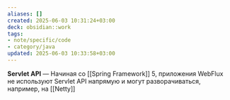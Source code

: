 ```yaml
---
aliases: []
created: 2025-06-03 10:31:24+03:00
deck: obsidian::work
tags:
- note/specific/code
- category/java
updated: 2025-06-03 10:33:58+03:00
---
```


**Servlet API**
—
Начиная со [[Spring Framework]] 5, приложения WebFlux не используют Servlet API напрямую и могут разворачиваться, например, на [[Netty]]